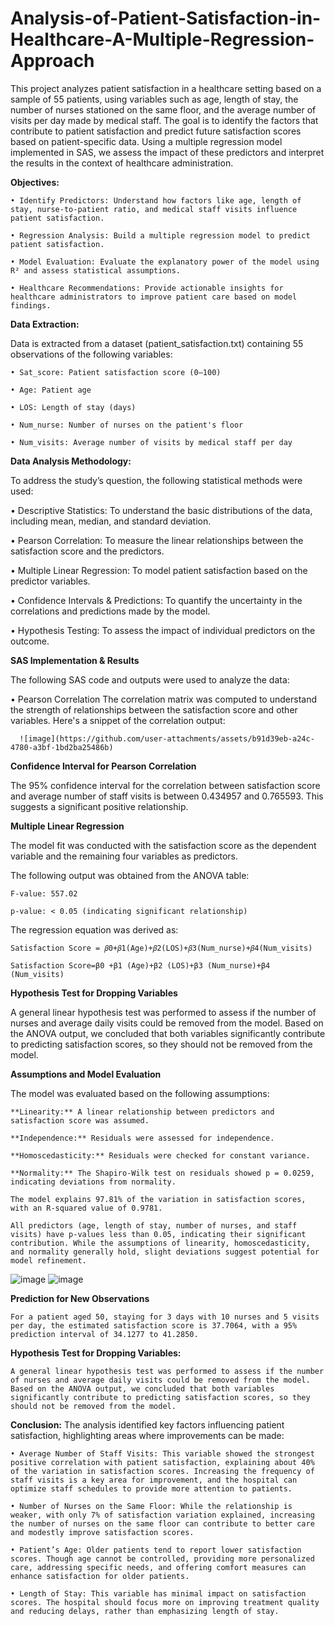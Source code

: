 # Analysis-of-Patient-Satisfaction-in-Healthcare-A-Multiple-Regression-Approach


This project analyzes patient satisfaction in a healthcare setting based on a sample of 55 patients, using variables such as age, length of stay, the number of nurses stationed on the same floor, and the average number of visits per day made by medical staff. The goal is to identify the factors that contribute to patient satisfaction and predict future satisfaction scores based on patient-specific data. Using a multiple regression model implemented in SAS, we assess the impact of these predictors and interpret the results in the context of healthcare administration.

**Objectives:**
  
    • Identify Predictors: Understand how factors like age, length of stay, nurse-to-patient ratio, and medical staff visits influence patient satisfaction.
    
    • Regression Analysis: Build a multiple regression model to predict patient satisfaction.
    
    • Model Evaluation: Evaluate the explanatory power of the model using R² and assess statistical assumptions.
    
    • Healthcare Recommendations: Provide actionable insights for healthcare administrators to improve patient care based on model findings.



**Data Extraction:**

  Data is extracted from a dataset (patient_satisfaction.txt) containing 55 observations of the following variables:
  
    • Sat_score: Patient satisfaction score (0–100)
    
    • Age: Patient age
    
    • LOS: Length of stay (days)
    
    • Num_nurse: Number of nurses on the patient's floor
    
    • Num_visits: Average number of visits by medical staff per day

**Data Analysis Methodology:**

 
To address the study’s question, the following statistical methods were used:

  • Descriptive Statistics: To understand the basic distributions of the data, including mean, median, and standard deviation.
  
  • Pearson Correlation: To measure the linear relationships between the satisfaction score and the predictors.
  
  • Multiple Linear Regression: To model patient satisfaction based on the predictor variables.
  
  • Confidence Intervals & Predictions: To quantify the uncertainty in the correlations and predictions made by the model.
  
  • Hypothesis Testing: To assess the impact of individual predictors on the outcome.


**SAS Implementation & Results**

The following SAS code and outputs were used to analyze the data:

• Pearson Correlation
      The correlation matrix was computed to understand the strength of relationships between the satisfaction score and other variables. 
      Here's a snippet of the correlation output:

      ![image](https://github.com/user-attachments/assets/b91d39eb-a24c-4780-a3bf-1bd2ba25486b)



**Confidence Interval for Pearson Correlation**

The 95% confidence interval for the correlation between satisfaction score and average number of staff visits is between 0.434957 and 0.765593. This suggests a significant positive relationship.

**Multiple Linear Regression**

The model fit was conducted with the satisfaction score as the dependent variable and the remaining four variables as predictors. 

The following output was obtained from the ANOVA table:

    F-value: 557.02
    
    p-value: < 0.05 (indicating significant relationship)
    
The regression equation was derived as:

    Satisfaction Score = 𝛽0+𝛽1(Age)+𝛽2(LOS)+𝛽3(Num_nurse)+𝛽4(Num_visits)
    
    Satisfaction Score=β0​ +β1 (Age)+β2 (LOS)+β3 (Num_nurse)+β4​ (Num_visits)





**Hypothesis Test for Dropping Variables**

  A general linear hypothesis test was performed to assess if the number of nurses and average daily visits could be removed from the model. Based on the ANOVA output, we concluded that both variables significantly contribute to predicting satisfaction scores, so they should not be removed from the model.

**Assumptions and Model Evaluation**

The model was evaluated based on the following assumptions:

    **Linearity:** A linear relationship between predictors and satisfaction score was assumed.
    
    **Independence:** Residuals were assessed for independence.
    
    **Homoscedasticity:** Residuals were checked for constant variance.
    
    **Normality:** The Shapiro-Wilk test on residuals showed p = 0.0259, indicating deviations from normality.
        
    The model explains 97.81% of the variation in satisfaction scores, with an R-squared value of 0.9781. 
    
    All predictors (age, length of stay, number of nurses, and staff visits) have p-values less than 0.05, indicating their significant contribution. While the assumptions of linearity, homoscedasticity, and normality generally hold, slight deviations suggest potential for model refinement.

    
![image](https://github.com/user-attachments/assets/13113794-2da5-46dc-b7bf-ad5bfdbfad45)
![image](https://github.com/user-attachments/assets/d348b9b6-9340-45f2-a5a0-ad533fae0385)

**Prediction for New Observations**

    For a patient aged 50, staying for 3 days with 10 nurses and 5 visits per day, the estimated satisfaction score is 37.7064, with a 95% prediction interval of 34.1277 to 41.2850.

**Hypothesis Test for Dropping Variables:**
    
    A general linear hypothesis test was performed to assess if the number of nurses and average daily visits could be removed from the model. Based on the ANOVA output, we concluded that both variables significantly contribute to predicting satisfaction scores, so they should not be removed from the model.


**Conclusion:**
  The analysis identified key factors influencing patient satisfaction, highlighting areas where improvements can be made:
  
    • Average Number of Staff Visits: This variable showed the strongest positive correlation with patient satisfaction, explaining about 40% of the variation in satisfaction scores. Increasing the frequency of staff visits is a key area for improvement, and the hospital can optimize staff schedules to provide more attention to patients.
    
    • Number of Nurses on the Same Floor: While the relationship is weaker, with only 7% of satisfaction variation explained, increasing the number of nurses on the same floor can contribute to better care and modestly improve satisfaction scores.
    
    • Patient’s Age: Older patients tend to report lower satisfaction scores. Though age cannot be controlled, providing more personalized care, addressing specific needs, and offering comfort measures can enhance satisfaction for older patients.
    
    • Length of Stay: This variable has minimal impact on satisfaction scores. The hospital should focus more on improving treatment quality and reducing delays, rather than emphasizing length of stay.

